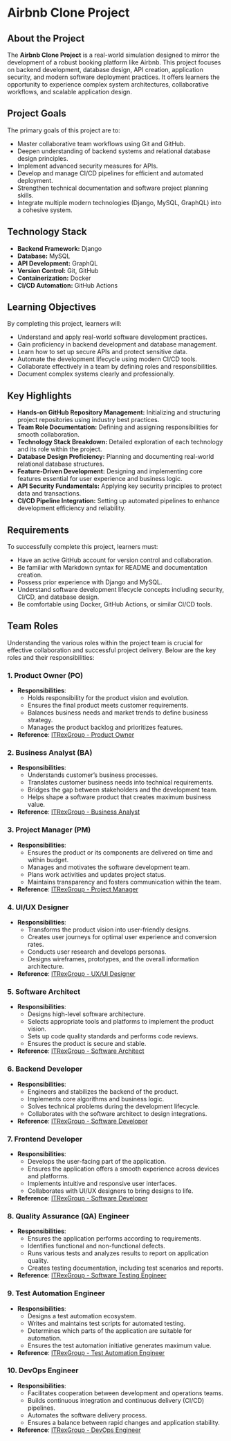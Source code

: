 # Airbnb Clone Project

## About the Project
The **Airbnb Clone Project** is a real-world simulation designed to mirror the development of a robust booking platform like Airbnb. This project focuses on backend development, database design, API creation, application security, and modern software deployment practices. It offers learners the opportunity to experience complex system architectures, collaborative workflows, and scalable application design.

## Project Goals
The primary goals of this project are to:
- Master collaborative team workflows using Git and GitHub.
- Deepen understanding of backend systems and relational database design principles.
- Implement advanced security measures for APIs.
- Develop and manage CI/CD pipelines for efficient and automated deployment.
- Strengthen technical documentation and software project planning skills.
- Integrate multiple modern technologies (Django, MySQL, GraphQL) into a cohesive system.

## Technology Stack
- **Backend Framework:** Django
- **Database:** MySQL
- **API Development:** GraphQL
- **Version Control:** Git, GitHub
- **Containerization:** Docker
- **CI/CD Automation:** GitHub Actions

## Learning Objectives
By completing this project, learners will:
- Understand and apply real-world software development practices.
- Gain proficiency in backend development and database management.
- Learn how to set up secure APIs and protect sensitive data.
- Automate the development lifecycle using modern CI/CD tools.
- Collaborate effectively in a team by defining roles and responsibilities.
- Document complex systems clearly and professionally.

## Key Highlights
- **Hands-on GitHub Repository Management:** Initializing and structuring project repositories using industry best practices.
- **Team Role Documentation:** Defining and assigning responsibilities for smooth collaboration.
- **Technology Stack Breakdown:** Detailed exploration of each technology and its role within the project.
- **Database Design Proficiency:** Planning and documenting real-world relational database structures.
- **Feature-Driven Development:** Designing and implementing core features essential for user experience and business logic.
- **API Security Fundamentals:** Applying key security principles to protect data and transactions.
- **CI/CD Pipeline Integration:** Setting up automated pipelines to enhance development efficiency and reliability.

## Requirements
To successfully complete this project, learners must:
- Have an active GitHub account for version control and collaboration.
- Be familiar with Markdown syntax for README and documentation creation.
- Possess prior experience with Django and MySQL.
- Understand software development lifecycle concepts including security, CI/CD, and database design.
- Be comfortable using Docker, GitHub Actions, or similar CI/CD tools.

## Team Roles

Understanding the various roles within the project team is crucial for effective collaboration and successful project delivery. Below are the key roles and their responsibilities:

### 1. Product Owner (PO)
- **Responsibilities**:
  - Holds responsibility for the product vision and evolution.
  - Ensures the final product meets customer requirements.
  - Balances business needs and market trends to define business strategy.
  - Manages the product backlog and prioritizes features.
- **Reference**: [ITRexGroup - Product Owner](https://itrexgroup.com/blog/software-development-team-structure/#product-owner)

### 2. Business Analyst (BA)
- **Responsibilities**:
  - Understands customer’s business processes.
  - Translates customer business needs into technical requirements.
  - Bridges the gap between stakeholders and the development team.
  - Helps shape a software product that creates maximum business value.
- **Reference**: [ITRexGroup - Business Analyst](https://itrexgroup.com/blog/software-development-team-structure/#business-analyst)

### 3. Project Manager (PM)
- **Responsibilities**:
  - Ensures the product or its components are delivered on time and within budget.
  - Manages and motivates the software development team.
  - Plans work activities and updates project status.
  - Maintains transparency and fosters communication within the team.
- **Reference**: [ITRexGroup - Project Manager](https://itrexgroup.com/blog/software-development-team-structure/#project-manager)

### 4. UI/UX Designer
- **Responsibilities**:
  - Transforms the product vision into user-friendly designs.
  - Creates user journeys for optimal user experience and conversion rates.
  - Conducts user research and develops personas.
  - Designs wireframes, prototypes, and the overall information architecture.
- **Reference**: [ITRexGroup - UX/UI Designer](https://itrexgroup.com/blog/software-development-team-structure/#uxui-designer)

### 5. Software Architect
- **Responsibilities**:
  - Designs high-level software architecture.
  - Selects appropriate tools and platforms to implement the product vision.
  - Sets up code quality standards and performs code reviews.
  - Ensures the product is secure and stable.
- **Reference**: [ITRexGroup - Software Architect](https://itrexgroup.com/blog/software-development-team-structure/#software-architect)

### 6. Backend Developer
- **Responsibilities**:
  - Engineers and stabilizes the backend of the product.
  - Implements core algorithms and business logic.
  - Solves technical problems during the development lifecycle.
  - Collaborates with the software architect to design integrations.
- **Reference**: [ITRexGroup - Software Developer](https://itrexgroup.com/blog/software-development-team-structure/#software-developer)

### 7. Frontend Developer
- **Responsibilities**:
  - Develops the user-facing part of the application.
  - Ensures the application offers a smooth experience across devices and platforms.
  - Implements intuitive and responsive user interfaces.
  - Collaborates with UI/UX designers to bring designs to life.
- **Reference**: [ITRexGroup - Software Developer](https://itrexgroup.com/blog/software-development-team-structure/#software-developer)

### 8. Quality Assurance (QA) Engineer
- **Responsibilities**:
  - Ensures the application performs according to requirements.
  - Identifies functional and non-functional defects.
  - Runs various tests and analyzes results to report on application quality.
  - Creates testing documentation, including test scenarios and reports.
- **Reference**: [ITRexGroup - Software Testing Engineer](https://itrexgroup.com/blog/software-development-team-structure/#software-testing-engineer)

### 9. Test Automation Engineer
- **Responsibilities**:
  - Designs a test automation ecosystem.
  - Writes and maintains test scripts for automated testing.
  - Determines which parts of the application are suitable for automation.
  - Ensures the test automation initiative generates maximum value.
- **Reference**: [ITRexGroup - Test Automation Engineer](https://itrexgroup.com/blog/software-development-team-structure/#test-automation-engineer)

### 10. DevOps Engineer
- **Responsibilities**:
  - Facilitates cooperation between development and operations teams.
  - Builds continuous integration and continuous delivery (CI/CD) pipelines.
  - Automates the software delivery process.
  - Ensures a balance between rapid changes and application stability.
- **Reference**: [ITRexGroup - DevOps Engineer](https://itrexgroup.com/blog/software-development-team-structure/#devops-engineer)
